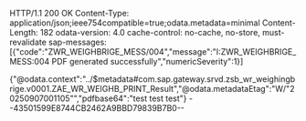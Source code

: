 HTTP/1.1 200 OK
Content-Type: application/json;ieee754compatible=true;odata.metadata=minimal
Content-Length: 182
odata-version: 4.0
cache-control: no-cache, no-store, must-revalidate
sap-messages: [{"code":"ZWR_WEIGHBRIGE_MESS/004","message":"I:ZWR_WEIGHBRIGE_MESS:004 PDF generated successfully","numericSeverity":1}]

{"@odata.context":"../$metadata#com.sap.gateway.srvd.zsb_wr_weighingbrige.v0001.ZAE_WR_WEIGHB_PRINT_Result","@odata.metadataEtag":"W/\"20250907001105\"","pdfbase64":"test test test"}
--43501599E8744CB2462A9BBD79839B7B0--
